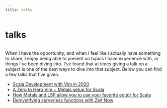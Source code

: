 ```yaml
---
title: talks
---
```


# talks

```scala mdoc:percentages:talks
```

When I have the opportunity, and when I feel like I actually have something to
share, I enjoy being able to present on topics I have experience with, or things
I've been diving into. I've found that at times giving a talk on a subject is
one of the best ways to dive into that subject. Below you can find a few talks
that I've given.

- [Scala Development with Vim in 2020](presentations/slides-vim-scala-2020.html)
- [A Zero to Hero Vim + Metals setup for Scala](presentations/slides-zero-to-hero.html)
- [How Metals and LSP allow you to use your favorite editor for
    Scala](presentations/slides-lsp-metals.html)
- [Demystifying serverless functions with Zeit Now](presentations/slides-faas-zeit-now.html)

```scala mdoc:tags:talks
```

